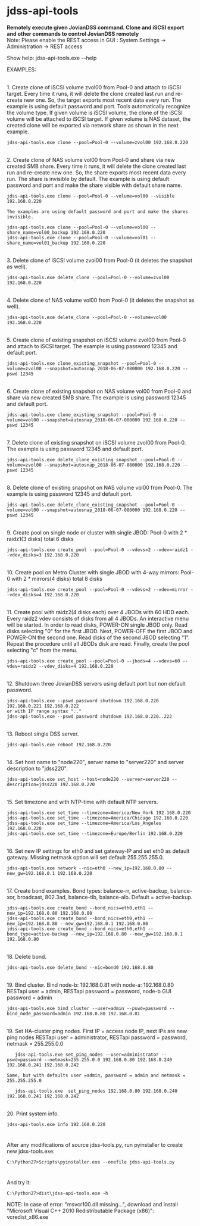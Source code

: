 
# jdss-api-tools

<b>Remotely execute given JovianDSS command. Clone and iSCSI export and other commands to control JovianDSS remotely</b>
<br>Note:
Please enable the REST access in GUI :
System Settings -> Administration -> REST access
<br>

Show help:
	jdss-api-tools.exe --help

EXAMPLES:

<br>1. Create clone of iSCSI volume zvol00 from Pool-0 and attach to iSCSI target.
    Every time it runs, it will delete the clone created last run and re-create new one.
    So, the target exports most recent data every run.
    The example is using default password and port.
    Tools automatically recognize the volume type. If given volume is iSCSI volume,
    the clone of the iSCSI volume will be attached to iSCSI target.
    If given volume is NAS dataset, the created clone will be exported via network share
    as shown in the next example.

    jdss-api-tools.exe clone --pool=Pool-0 --volume=zvol00 192.168.0.220


<br>2. Create clone of NAS volume vol00 from Pool-0 and share via new created SMB share.
    Every time it runs, it will delete the clone created last run and re-create new one.
    So, the share exports most recent data every run. The share is invisible by default.
    The example is using default password and port and make the share visible with default share name.

	jdss-api-tools.exe clone --pool=Pool-0 --volume=vol00 --visible 192.168.0.220

    The examples are using default password and port and make the shares invisible.

	jdss-api-tools.exe clone --pool=Pool-0 --volume=vol00 --share_name=vol00_backup 192.168.0.220
	jdss-api-tools.exe clone --pool=Pool-0 --volume=vol01 --share_name=vol01_backup 192.168.0.220


<br>3. Delete clone of iSCSI volume zvol00 from Pool-0 (it deletes the snapshot as well).

	jdss-api-tools.exe delete_clone --pool=Pool-0 --volume=zvol00 192.168.0.220


<br>4. Delete clone of NAS volume vol00 from Pool-0 (it deletes the snapshot as well).

	jdss-api-tools.exe delete_clone --pool=Pool-0 --volume=vol00 192.168.0.220


<br>5. Create clone of existing snapshot on iSCSI volume zvol00 from Pool-0 and attach to iSCSI target.
    The example is using password 12345 and default port.

	jdss-api-tools.exe clone_existing_snapshot --pool=Pool-0 --volume=zvol00 --snapshot=autosnap_2018-06-07-080000 192.168.0.220 --pswd 12345


<br>6. Create clone of existing snapshot on NAS volume vol00 from Pool-0 and share via new created SMB share.
    The example is using password 12345 and default port.

	jdss-api-tools.exe clone_existing_snapshot --pool=Pool-0 --volume=vol00 --snapshot=autosnap_2018-06-07-080000 192.168.0.220 --pswd 12345


<br>7. Delete clone of existing snapshot on iSCSI volume zvol00 from Pool-0.
    The example is using password 12345 and default port.

	jdss-api-tools.exe delete_clone_existing_snapshot --pool=Pool-0 --volume=zvol00 --snapshot=autosnap_2018-06-07-080000 192.168.0.220 --pswd 12345


<br>8. Delete clone of existing snapshot on NAS volume vol00 from Pool-0.
    The example is using password 12345 and default port.

	jdss-api-tools.exe delete_clone_existing_snapshot --pool=Pool-0 --volume=vol00 --snapshot=autosnap_2018-06-07-080000 192.168.0.220 --pswd 12345


<br>9. Create pool on single node or cluster with single JBOD:
	Pool-0 with 2 * raidz1(3 disks) total 6 disks

	jdss-api-tools.exe create_pool --pool=Pool-0 --vdevs=2 --vdev=raidz1 --vdev_disks=3 192.168.0.220


<br>10. Create pool on Metro Cluster with single JBOD with 4-way mirrors:
	Pool-0 with 2 * mirrors(4 disks) total 8 disks

	jdss-api-tools.exe create_pool --pool=Pool-0 --vdevs=2 --vdev=mirror --vdev_disks=4 192.168.0.220


<br>11. Create pool with raidz2(4 disks each) over 4 JBODs with 60 HDD each.
	Every raidz2 vdev consists of disks from all 4 JBODs. An interactive menu will be started.
	In order to read disks, POWER-ON single JBOD only. Read disks selecting "0" for the first JBOD.
	Next, POWER-OFF the first JBOD and POWER-ON the second one. Read disks of the second JBOD selecting "1".
	Repeat the procedure until all JBODs disk are read. Finally, create the pool selecting "c" from the menu.

	jdss-api-tools.exe create_pool --pool=Pool-0 --jbods=4 --vdevs=60 --vdev=raidz2 --vdev_disks=4 192.168.0.220


<br>12. Shutdown three JovianDSS servers using default port but non default password.

	jdss-api-tools.exe --pswd password shutdown 192.168.0.220 192.168.0.221 192.168.0.222
	or with IP range syntax ".."
	jdss-api-tools.exe --pswd password shutdown 192.168.0.220..222


<br>13. Reboot single DSS server.

	jdss-api-tools.exe reboot 192.168.0.220


<br>14. Set host name to "node220", server name to "server220" and server description to "jdss220".

	jdss-api-tools.exe set_host --host=node220 --server=server220 --description=jdss220 192.168.0.220


<br>15. Set timezone and with NTP-time with default NTP servers.

	jdss-api-tools.exe set_time --timezone=America/New_York 192.168.0.220
	jdss-api-tools.exe set_time --timezone=America/Chicago 192.168.0.220
	jdss-api-tools.exe set_time --timezone=America/Los_Angeles 192.168.0.220
	jdss-api-tools.exe set_time --timezone=Europe/Berlin 192.168.0.220


<br>16. Set new IP settings for eth0 and set gateway-IP and set eth0 as default gateway. Missing netmask option will set default 255.255.255.0.

	jdss-api-tools.exe network --nic=eth0 --new_ip=192.168.0.80 --new_gw=192.168.0.1 192.168.0.220


<br>17. Create bond examples. Bond types: balance-rr, active-backup, balance-xor, broadcast, 802.3ad, balance-tlb, balance-alb.
	Default = active-backup.

	jdss-api-tools.exe create_bond --bond_nics=eth0,eth1 --new_ip=192.168.0.80 192.168.0.80
	jdss-api-tools.exe create_bond --bond_nics=eth0,eth1 --new_ip=192.168.0.80 --new_gw=192.168.0.1 192.168.0.80
	jdss-api-tools.exe create_bond --bond_nics=eth0,eth1 --bond_type=active-backup --new_ip=192.168.0.80 --new_gw=192.168.0.1 192.168.0.80


<br>18. Delete bond.

	jdss-api-tools.exe delete_bond --nic=bond0 192.168.0.80


<br>19. Bind cluster. Bind node-b: 192.168.0.81 with node-a: 192.168.0.80
    RESTapi user = admin, RESTapi password = password, node-b GUI password = admin

	jdss-api-tools.exe bind_cluster --user=admin --pswd=password --bind_node_password=admin 192.168.0.80 192.168.0.81


<br>19. Set HA-cluster ping nodes. First IP = access node IP, next IPs are new ping nodes
       RESTapi user = administrator, RESTapi password = password, netmask = 255.255.0.0

       jdss-api-tools.exe set_ping_nodes --user=administrator --pswd=password --netmask=255.255.0.0 192.168.0.80 192.168.0.240 192.168.0.241 192.168.0.242

    Same, but with defaults user =admin, password = admin and netmask = 255.255.255.0

       jdss-api-tools.exe  set_ping_nodes 192.168.0.80 192.168.0.240 192.168.0.241 192.168.0.242

<br>20. Print system info.

	jdss-api-tools.exe info 192.168.0.220

#
After any modifications of source jdss-tools.py, run pyinstaller to create new jdss-tools.exe:

	C:\Python27>Scripts\pyinstaller.exe --onefile jdss-api-tools.py
#
And try it:

	C:\Python27>dist\jdss-api-tools.exe -h

NOTE:
In case of error: "msvcr100.dll missing...",
download and install "Microsoft Visual C++ 2010 Redistributable Package (x86)": vcredist_x86.exe
